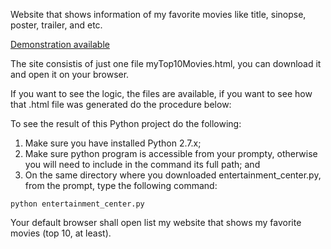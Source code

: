 Website that shows information of my favorite movies like title, sinopse, poster, trailer, and etc.

[Demonstration available](https://youtu.be/pdK3M_QeDr4)


The site consistis of just one file myTop10Movies.html, you can download it and open it on your browser.

If you want to see the logic, the files are available, if you want to see how that .html file was generated do the procedure below:

To see the result of this Python project do the following:
1. Make sure you have installed Python 2.7.x;
2. Make sure python program is accessible from your prompty, otherwise you will need to include in the command its full path; and
3. On the same directory where you downloaded entertainment_center.py,
from the prompt, type the following command: 
```
python entertainment_center.py
```
Your default browser shall open list my website that shows my favorite movies (top 10, at least).